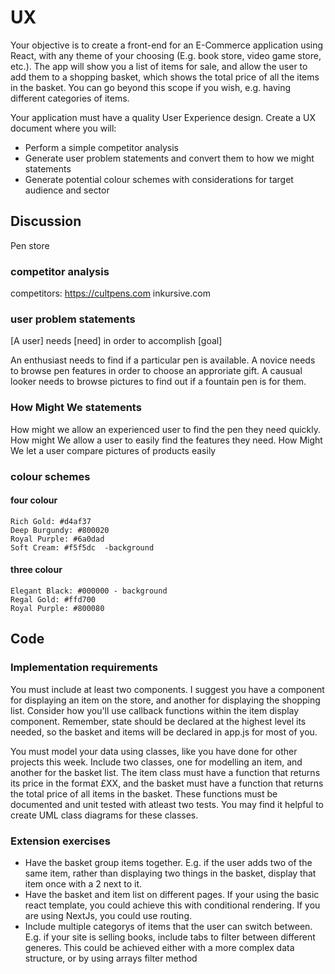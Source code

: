 
# UX
Your objective is to create a front-end for an E-Commerce application using React, with any theme of your choosing (E.g. book store, video game store, etc.). The app will show you a list of items for sale, and allow the user to add them to a shopping basket, which shows the total price of all the items in the basket. You can go beyond this scope if you wish, e.g. having different categories of items.

Your application must have a quality User Experience design. Create a UX document where you will:

- Perform a simple competitor analysis
- Generate user problem statements and convert them to how we might statements
- Generate potential colour schemes with considerations for target audience and sector

## Discussion
Pen store

### competitor analysis
competitors:
https://cultpens.com
inkursive.com

### user problem statements

[A user] needs [need] in order to accomplish [goal]

An enthusiast needs to find if a particular pen is available.
A novice needs to browse pen features in order to choose an approriate gift.
A causual looker needs to browse pictures to find out if a fountain pen is for them.

### How Might We statements
How might we allow an experienced user to find the pen they need quickly.
How might We allow a user to easily find the features they need.
How Might We let a user compare pictures of products easily

### colour schemes

#### four colour
    Rich Gold: #d4af37 
    Deep Burgundy: #800020 
    Royal Purple: #6a0dad 
    Soft Cream: #f5f5dc  -background
#### three colour
    Elegant Black: #000000 - background
    Regal Gold: #ffd700 
    Royal Purple: #800080 


## Code
### Implementation requirements

You must include at least two components. I suggest you have a component for displaying an item on the store, and another for displaying the shopping list. Consider how you'll use callback functions within the item display component. Remember, state should be declared at the highest level its needed, so the basket and items will be declared in app.js for most of you.

You must model your data using classes, like you have done for other projects this week. Include two classes, one for modelling an item, and another for the basket list. The item class must have a function that returns its price in the format £XX, and the basket must have a function that returns the total price of all items in the basket. These functions must be documented and unit tested with atleast two tests. You may find it helpful to create UML class diagrams for these classes.


### Extension exercises

- Have the basket group items together. E.g. if the user adds two of the same item, rather than displaying two things in the basket, display that item once with a 2 next to it.
- Have the basket and item list on different pages. If your using the basic react template, you could achieve this with conditional rendering. If you are using NextJs, you could use routing.
- Include multiple categorys of items that the user can switch between. E.g. if your site is selling books, include tabs to filter between different generes. This could be achieved either with a more complex data structure, or by using arrays filter method